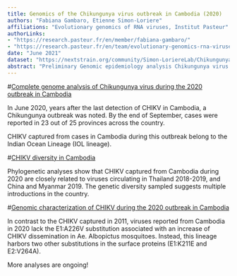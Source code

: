 ```yaml
---
title: Genomics of the Chikungunya virus outbreak in Cambodia (2020)
authors: "Fabiana Gambaro, Etienne Simon-Loriere"
affiliations: "Evolutionary genomics of RNA viruses, Institut Pasteur"
authorLinks: 
- "https://research.pasteur.fr/en/member/fabiana-gambaro/"
- "https://research.pasteur.fr/en/team/evolutionary-genomics-rna-viruses/"
date: "June 2021"
dataset: "https://nextstrain.org/community/Simon-LoriereLab/ChikungunyaCambodia2020@main?d=tree,map&p=full"
abstract: "Preliminary Genomic epidemiology analysis Chikungunya virus (CHIKV) genomes circulating in Cambodia 2020"
---
```


#[Complete genome analysis of Chikungunya virus during the 2020 outbreak in Cambodia](https://nextstrain.org/community/Simon-LoriereLab/ChikungunyaCambodia2020@main?d=tree,map&f_country=Cambodia&p=grid&r=division)

In June 2020, years after the last detection of CHIKV in Cambodia, a Chikungunya outbreak was noted. By the end of September, cases were reported in 23 out of 25 provinces across the country.

CHIKV captured from cases in Cambodia during this outbreak belong to the Indian Ocean Lineage (IOL lineage).

#[CHIKV diversity in Cambodia](https://nextstrain.org/community/Simon-LoriereLab/ChikungunyaCambodia2020@main/subset?d=tree,map&p=grid)

Phylogenetic analyses show that CHIKV captured from Cambodia during 2020 are closely related to viruses circulating in Thailand 2018-2019, and China and Myanmar 2019. 
The genetic diversity sampled suggests multiple introductions in the country. 


#[Genomic characterization of CHIKV during the 2020 outbreak in Cambodia](https://nextstrain.org/community/Simon-LoriereLab/ChikungunyaCambodia2020@main?c=subclade&d=tree,map&f_country=Cambodia&p=grid&transmissions=hide)

In contrast to the CHIKV captured in 2011, viruses reported from Cambodia in 2020 lack the E1:A226V substitution associated with an increase of CHIKV dissemination in Ae. Albopictus mosquitoes. Instead, this lineage harbors two other substitutions in the surface proteins (E1:K211E and E2:V264A). 

More analyses are ongoing!

